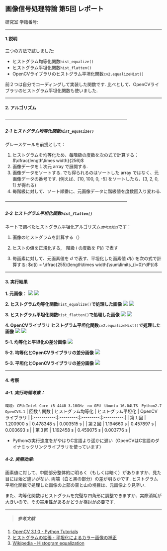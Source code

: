 ## 画像信号処理特論 第5回 レポート

研究室
学籍番号:

***
#### 1.説明

三つの方法で試しました:
* ヒストグラム均等化関数`hist_equalize()`
* ヒストグラム平坦化関数`hist_flatten()`
* OpenCVライブラリのヒストグラム平坦化関数`cv2.equalizeHist()`

前２つは自分でコーディングして実装した関数です.
比べとして、OpenCVライブラリのヒストグラム平坦化関数も使いました.
***
#### 2. アルゴリズム

————————————————————————————
##### 2-1 ヒストグラム均等化関数`hist_equalize()`

グレースケールを前提として：

1. ヒストグラムを均等化ため、毎階級の度数を次の式で計算する：$\dfrac{length\times width}{256}$
2. 画像データを１次元 array で展開する.
3. 画像データをソートする. でも得られるのはソートした array ではなく、元画像データの番号です.
(例えば、[10, 100, 0, -5] をソートしたら、[3, 2, 0, 1] が得れる)
4. 毎階級に対して、ソート順番に、元画像データに階級値を度数回入り変わる.

————————————————————————————
##### 2-2 ヒストグラム平坦化関数`hist_flatten()`
ネートで調べたヒストグラム平坦化アルゴリズム<span style="font-size:0.75em">(参考文献2)</span>です：

1. 画像のヒストグラムを計算する（）
2. ヒストの値を正規化する,　階級 $i$ の度数を $P(i)$ で表す


3. 毎画素に対して、元画素値を $d$ で表す、平坦化した画素値 $d(i)$ を次の式で計算する: $d(i) = \dfrac{255}{length\times width}\sum\limits_{i=0}^dP(i)$

***
#### 3. 実行結果

**1. 元画像**：
![](lowcontrast.jpg)
![](original_hist.png)


**2. ヒストグラム均等化関数**`hist_equalize()`**で処理した画像**
![](image_equalize.png)
![](equalize_hist.png)

**3. ヒストグラム平坦化関数**`hist_flatten()`**で処理した画像**
![](image_flatten.png)
![](flatten_hist.png)

**4. OpenCVライブラリ ヒストグラム平坦化関数**`cv2.equalizeHist()`**で処理した画像**
![](image_cv2equalize.png)
![](cv2equalize_hist.png)

**5-1. 均等化と平坦化の差分画像**
![](differ_equalize_flatten.png)

**5-2. 均等化とOpenCVライブラリの差分画像**
![](differ_equalize_cv2equalize.png)

**5-3. 平坦化とOpenCVライブラリの差分画像**
![](differ_flatten_cv2equalize.png)
***
#### 4. 考察

##### 4-1. 実行時間考察：
`環境: CPU:Intel Core i5-4440 3.10GHz　no-GPU　Ubuntu 16.04LTS　Python2.7　OpenCV3.1`
| 回数 \ 関数 | ヒストグラム均等化 | ヒストグラム平坦化 | OpenCVライブラリ |
|:-----------:|:---------:|:---------:|:----------:|
| 第１回 | 1.200900 s | 0.478348 s | 0.003515 s |
| 第２回 | 1.194660 s | 0.457897 s | 0.003693 s |
| 第３回 | 1.192458 s | 0.459075 s | 0.003776 s |

* Pythonの実行速度をがやはりC言語より遥かに遅い（OpenCVはC言語のダイナミックリンクライブラリを使っています）

##### 4-2. 実際効果:
画素値に対して、中間部分整体的に明るく（もしくは暗く）がありますか、見た目には殆ど違いがない.
両端（白と黒の部分）の差が明らかです. ヒストグラム平坦化関数で処理した画像の上部の空と山の境目は、元画像より見辛い.

また、均等化関数はヒストグラムを完璧な四角形に調整できますか、実際消耗が大きいので、その実用性があるかどうか検討が必要です.


***
>##### 参考文献

1. [OpenCV 3.1.0 - Python Tutorials](http://docs.opencv.org/3.1.0/d6/d00/tutorial_py_root.html)
2. [ヒストグラムの拡張・平坦化によるカラー画像の補正](https://codezine.jp/article/detail/214)
3. [Wikipedia - Histogram equalization](https://en.wikipedia.org/wiki/Histogram_equalization)
